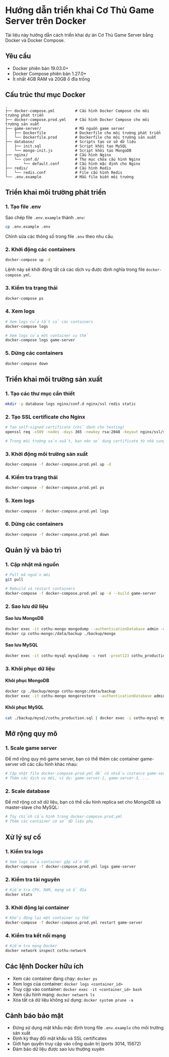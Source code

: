 # Hướng dẫn triển khai Cơ Thủ Game Server trên Docker

Tài liệu này hướng dẫn cách triển khai dự án Cơ Thủ Game Server bằng Docker và Docker Compose.

## Yêu cầu

- Docker phiên bản 19.03.0+
- Docker Compose phiên bản 1.27.0+
- Ít nhất 4GB RAM và 20GB ổ đĩa trống

## Cấu trúc thư mục Docker

```
.
├── docker-compose.yml         # Cấu hình Docker Compose cho môi trường phát triển  
├── docker-compose.prod.yml    # Cấu hình Docker Compose cho môi trường sản xuất
├── game-server/               # Mã nguồn game server
│   ├── Dockerfile             # Dockerfile cho môi trường phát triển
│   └── Dockerfile.prod        # Dockerfile cho môi trường sản xuất
├── database/                  # Scripts tạo cơ sở dữ liệu
│   ├── init.sql               # Script khởi tạo MySQL
│   └── mongo-init.js          # Script khởi tạo MongoDB
├── nginx/                     # Cấu hình Nginx
│   └── conf.d/                # Thư mục chứa cấu hình Nginx
│       └── default.conf       # Cấu hình mặc định cho Nginx
├── redis/                     # Cấu hình Redis
│   └── redis.conf             # File cấu hình Redis
└── .env.example               # Mẫu file biến môi trường
```

## Triển khai môi trường phát triển

### 1. Tạo file .env

Sao chép file `.env.example` thành `.env`:

```bash
cp .env.example .env
```

Chỉnh sửa các thông số trong file `.env` theo nhu cầu.

### 2. Khởi động các containers

```bash
docker-compose up -d
```

Lệnh này sẽ khởi động tất cả các dịch vụ được định nghĩa trong file `docker-compose.yml`.

### 3. Kiểm tra trạng thái

```bash
docker-compose ps
```

### 4. Xem logs

```bash
# Xem logs của tất cả các containers
docker-compose logs

# Xem logs của một container cụ thể
docker-compose logs game-server
```

### 5. Dừng các containers

```bash
docker-compose down
```

## Triển khai môi trường sản xuất

### 1. Tạo các thư mục cần thiết

```bash
mkdir -p database logs nginx/conf.d nginx/ssl redis static
```

### 2. Tạo SSL certificate cho Nginx

```bash
# Tạo self-signed certificate (chỉ dành cho testing)
openssl req -x509 -nodes -days 365 -newkey rsa:2048 -keyout nginx/ssl/server.key -out nginx/ssl/server.crt

# Trong môi trường sản xuất, bạn nên sử dụng certificate từ nhà cung cấp SSL chính thức
```

### 3. Khởi động môi trường sản xuất

```bash
docker-compose -f docker-compose.prod.yml up -d
```

### 4. Kiểm tra trạng thái

```bash
docker-compose -f docker-compose.prod.yml ps
```

### 5. Xem logs

```bash
docker-compose -f docker-compose.prod.yml logs
```

### 6. Dừng các containers

```bash
docker-compose -f docker-compose.prod.yml down
```

## Quản lý và bảo trì

### 1. Cập nhật mã nguồn

```bash
# Pull mã nguồn mới
git pull

# Rebuild và restart containers
docker-compose -f docker-compose.prod.yml up -d --build game-server
```

### 2. Sao lưu dữ liệu

#### Sao lưu MongoDB

```bash
docker exec -it cothu-mongo mongodump --authenticationDatabase admin -u admin -p admin123 --db cothu_production --out /data/backup
docker cp cothu-mongo:/data/backup ./backup/mongo
```

#### Sao lưu MySQL

```bash
docker exec -it cothu-mysql mysqldump -u root -proot123 cothu_production > ./backup/mysql/cothu_production.sql
```

### 3. Khôi phục dữ liệu

#### Khôi phục MongoDB

```bash
docker cp ./backup/mongo cothu-mongo:/data/backup
docker exec -it cothu-mongo mongorestore --authenticationDatabase admin -u admin -p admin123 --db cothu_production /data/backup/cothu_production
```

#### Khôi phục MySQL

```bash
cat ./backup/mysql/cothu_production.sql | docker exec -i cothu-mysql mysql -u root -proot123 cothu_production
```

## Mở rộng quy mô

### 1. Scale game server

Để mở rộng quy mô game server, bạn có thể thêm các container game-server với các cấu hình khác nhau:

```bash
# Cập nhật file docker-compose.prod.yml để có nhiều instance game-server
# Thêm các dịch vụ mới, ví dụ: game-server-2, game-server-3, ...
```

### 2. Scale database

Để mở rộng cơ sở dữ liệu, bạn có thể cấu hình replica set cho MongoDB và master-slave cho MySQL:

```bash
# Tùy chỉnh cấu hình trong docker-compose.prod.yml
# Thêm các container cơ sở dữ liệu phụ
```

## Xử lý sự cố

### 1. Kiểm tra logs

```bash
# Xem logs của container gặp vấn đề
docker-compose -f docker-compose.prod.yml logs game-server
```

### 2. Kiểm tra tài nguyên

```bash
# Kiểm tra CPU, RAM, mạng và ổ đĩa
docker stats
```

### 3. Khởi động lại container

```bash
# Khởi động lại một container cụ thể
docker-compose -f docker-compose.prod.yml restart game-server
```

### 4. Kiểm tra kết nối mạng

```bash
# Kiểm tra mạng Docker
docker network inspect cothu-network
```

## Các lệnh Docker hữu ích

- Xem các container đang chạy: `docker ps`
- Xem logs của container: `docker logs <container_id>`
- Truy cập vào container: `docker exec -it <container_id> bash`
- Xem cấu hình mạng: `docker network ls`
- Xóa tất cả dữ liệu không sử dụng: `docker system prune -a`

## Cảnh báo bảo mật

- Đừng sử dụng mật khẩu mặc định trong file `.env.example` cho môi trường sản xuất
- Định kỳ thay đổi mật khẩu và SSL certificates
- Giới hạn quyền truy cập vào cổng quản trị (ports 3014, 15672)
- Đảm bảo dữ liệu được sao lưu thường xuyên 